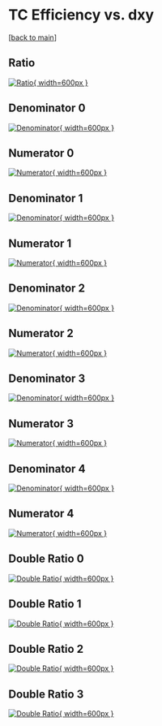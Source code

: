 # TC Efficiency vs. dxy

[[back to main](./)]



## Ratio

[![Ratio](../mtv/var/TC_loweta_0_-1_eff_dxy.png){ width=600px }](../mtv/var/TC_loweta_0_-1_eff_dxy.pdf)

## Denominator 0

[![Denominator](../mtv/den/TC_loweta_0_-1_eff_dxy_den0.png){ width=600px }](../mtv/den/TC_loweta_0_-1_eff_dxy_den0.pdf)

## Numerator 0

[![Numerator](../mtv/num/TC_loweta_0_-1_eff_dxy_num0.png){ width=600px }](../mtv/num/TC_loweta_0_-1_eff_dxy_num0.pdf)

## Denominator 1

[![Denominator](../mtv/den/TC_loweta_0_-1_eff_dxy_den1.png){ width=600px }](../mtv/den/TC_loweta_0_-1_eff_dxy_den1.pdf)

## Numerator 1

[![Numerator](../mtv/num/TC_loweta_0_-1_eff_dxy_num1.png){ width=600px }](../mtv/num/TC_loweta_0_-1_eff_dxy_num1.pdf)

## Denominator 2

[![Denominator](../mtv/den/TC_loweta_0_-1_eff_dxy_den2.png){ width=600px }](../mtv/den/TC_loweta_0_-1_eff_dxy_den2.pdf)

## Numerator 2

[![Numerator](../mtv/num/TC_loweta_0_-1_eff_dxy_num2.png){ width=600px }](../mtv/num/TC_loweta_0_-1_eff_dxy_num2.pdf)

## Denominator 3

[![Denominator](../mtv/den/TC_loweta_0_-1_eff_dxy_den3.png){ width=600px }](../mtv/den/TC_loweta_0_-1_eff_dxy_den3.pdf)

## Numerator 3

[![Numerator](../mtv/num/TC_loweta_0_-1_eff_dxy_num3.png){ width=600px }](../mtv/num/TC_loweta_0_-1_eff_dxy_num3.pdf)

## Denominator 4

[![Denominator](../mtv/den/TC_loweta_0_-1_eff_dxy_den4.png){ width=600px }](../mtv/den/TC_loweta_0_-1_eff_dxy_den4.pdf)

## Numerator 4

[![Numerator](../mtv/num/TC_loweta_0_-1_eff_dxy_num4.png){ width=600px }](../mtv/num/TC_loweta_0_-1_eff_dxy_num4.pdf)

## Double Ratio 0

[![Double Ratio](../mtv/ratio/TC_loweta_0_-1_eff_dxy_ratio0.png){ width=600px }](../mtv/ratio/TC_loweta_0_-1_eff_dxy_ratio0.pdf)

## Double Ratio 1

[![Double Ratio](../mtv/ratio/TC_loweta_0_-1_eff_dxy_ratio1.png){ width=600px }](../mtv/ratio/TC_loweta_0_-1_eff_dxy_ratio1.pdf)

## Double Ratio 2

[![Double Ratio](../mtv/ratio/TC_loweta_0_-1_eff_dxy_ratio2.png){ width=600px }](../mtv/ratio/TC_loweta_0_-1_eff_dxy_ratio2.pdf)

## Double Ratio 3

[![Double Ratio](../mtv/ratio/TC_loweta_0_-1_eff_dxy_ratio3.png){ width=600px }](../mtv/ratio/TC_loweta_0_-1_eff_dxy_ratio3.pdf)

